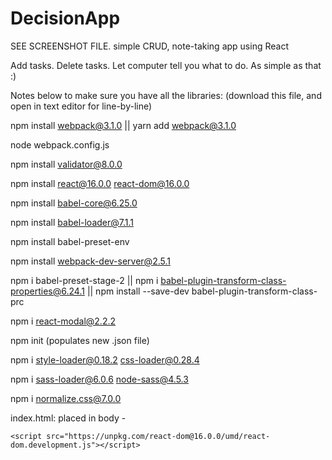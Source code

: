 # DecisionApp
SEE SCREENSHOT FILE.
simple CRUD, note-taking app using React

Add tasks.
Delete tasks.
Let computer tell you what to do.
As simple as that :)

Notes below to make sure you have all the libraries: (download this file, and open in text editor for line-by-line)

npm install webpack@3.1.0 || yarn add webpack@3.1.0

node webpack.config.js

npm install validator@8.0.0

npm install react@16.0.0 react-dom@16.0.0

npm install babel-core@6.25.0 

npm install babel-loader@7.1.1

npm install babel-preset-env

npm install webpack-dev-server@2.5.1

npm i babel-preset-stage-2 || npm i babel-plugin-transform-class-properties@6.24.1 || npm install --save-dev babel-plugin-transform-class-prc

npm i react-modal@2.2.2

npm init (populates new .json file)

npm i style-loader@0.18.2 css-loader@0.28.4

npm i sass-loader@6.0.6 node-sass@4.5.3

npm i normalize.css@7.0.0

index.html: placed in body -
<script src="https://unpkg.com/react@16.0.0/umd/react.development.js"></script>
    <script src="https://unpkg.com/react-dom@16.0.0/umd/react-dom.development.js"></script>
